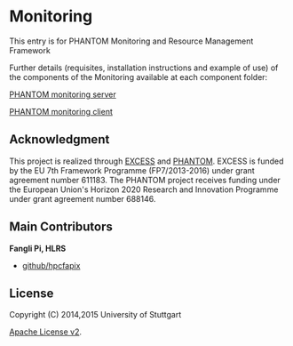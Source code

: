 # Monitoring
This entry is for PHANTOM Monitoring and Resource Management Framework

Further details (requisites, installation instructions and example of use) of the components of the Monitoring available at each component folder:

[PHANTOM monitoring server][server] 


[PHANTOM monitoring client][client] 


## Acknowledgment
This project is realized through [EXCESS][excess] and [PHANTOM][phantom]. EXCESS is funded by the EU 7th Framework Programme (FP7/2013-2016) under grant agreement number 611183. The PHANTOM project receives funding under the European Union's Horizon 2020 Research and Innovation Programme under grant agreement number 688146.



## Main Contributors
**Fangli Pi, HLRS**
+ [github/hpcfapix](https://github.com/hpcfapix)


## License
Copyright (C) 2014,2015 University of Stuttgart

[Apache License v2](LICENSE).

[client]: https://github.com/PHANTOM-Platform/Monitoring/tree/master/Monitoring_client
[server]: https://github.com/PHANTOM-Platform/Monitoring/tree/master/Monitoring_server
[excess]: http://www.excess-project.eu
[phantom]: http://www.phantom-project.org
